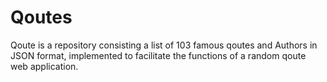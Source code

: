 # Qoutes
Qoute is a repository consisting a list of 103 famous qoutes and Authors in JSON format, implemented to facilitate the functions of a random qoute web application. 

